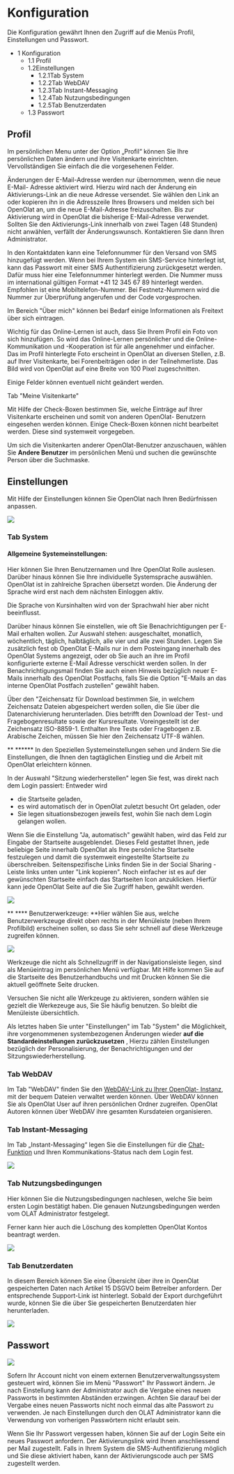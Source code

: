 # Konfiguration

Die Konfiguration gewährt Ihnen den Zugriff auf die Menüs Profil,
Einstellungen und Passwort.  

  * 1 Konfiguration 
    * 1.1 Profil
    * 1.2Einstellungen
      * 1.2.1Tab System
      * 1.2.2Tab WebDAV
      * 1.2.3Tab Instant-Messaging
      * 1.2.4Tab Nutzungsbedingungen
      * 1.2.5Tab Benutzerdaten
    * 1.3  Passwort

##  Profil

Im persönlichen Menu unter der Option „Profil“ können Sie Ihre persönlichen
Daten ändern und ihre Visitenkarte einrichten. Vervollständigen Sie einfach
die die vorgesehenen Felder.

Änderungen der E-Mail-Adresse werden nur übernommen, wenn die neue E-Mail-
Adresse aktiviert wird. Hierzu wird nach der Änderung ein Aktivierungs-Link an
die neue Adresse versendet. Sie wählen den Link an oder kopieren ihn in die
Adresszeile Ihres Browsers und melden sich bei OpenOlat an, um die neue
E-Mail-Adresse freizuschalten. Bis zur Aktivierung wird in OpenOlat die
bisherige E-Mail-Adresse verwendet. Sollten Sie den Aktivierungs-Link
innerhalb von zwei Tagen (48 Stunden) nicht anwählen, verfällt der
Änderungswunsch. Kontaktieren Sie dann Ihren Administrator.

In den Kontaktdaten kann eine Telefonnummer für den Versand von SMS
hinzugefügt werden. Wenn bei Ihrem System ein SMS-Service hinterlegt ist, kann
das Passwort mit einer SMS Authentifizierung zurückgesetzt werden. Dafür muss
hier eine Telefonnummer hinterlegt werden. Die Nummer muss im international
gültigen Format +41 12 345 67 89 hinterlegt werden. Empfohlen ist eine
Mobiltelefon-Nummer. Bei Festnetz-Nummern wird die Nummer zur Überprüfung
angerufen und der Code vorgesprochen.

Im Bereich "Über mich" können bei Bedarf einige Informationen als Freitext
über sich eintragen.

Wichtig für das Online-Lernen ist auch, dass Sie Ihrem Profil ein Foto von
sich hinzufügen. So wird das Online-Lernen persönlicher und die Online-
Kommunikation und -Kooperation ist für alle angenehmer und einfacher. Das im
Profil hinterlegte Foto erscheint in OpenOlat an diversen Stellen, z.B. auf
Ihrer Visitenkarte, bei Forenbeiträgen oder in der Teilnehmerliste. Das Bild
wird von OpenOlat auf eine Breite von 100 Pixel zugeschnitten.

  

Einige Felder können eventuell nicht geändert werden.

Tab "Meine Visitenkarte"

Mit Hilfe der Check-Boxen bestimmen Sie, welche Einträge auf Ihrer
Visitenkarte erscheinen und somit von anderen OpenOlat- Benutzern eingesehen
werden können. Einige Check-Boxen können nicht bearbeitet werden. Diese sind
systemweit vorgegeben.

Um sich die Visitenkarten anderer OpenOlat-Benutzer anzuschauen, wählen Sie
**Andere Benutzer** im persönlichen Menü und suchen die gewünschte Person über
die Suchmaske.

## Einstellungen

Mit Hilfe der Einstellungen können Sie OpenOlat nach Ihren Bedürfnissen
anpassen.

![](assets/Einstellungen_konfigurieren.png)

### Tab System

#### Allgemeine Systemeinstellungen:

Hier können Sie Ihren Benutzernamen und Ihre OpenOlat Rolle auslesen. Darüber
hinaus können Sie Ihre individuelle Systemsprache auswählen. OpenOlat ist in
zahlreiche Sprachen übersetzt worden. Die Änderung der Sprache wird erst nach
dem nächsten Einloggen aktiv.

Die Sprache von Kursinhalten wird von der Sprachwahl hier aber nicht
beeinflusst.

Darüber hinaus können Sie einstellen, wie oft Sie Benachrichtigungen per
E-Mail erhalten wollen. Zur Auswahl stehen: ausgeschaltet, monatlich,
wöchentlich, täglich, halbtäglich, alle vier und alle zwei Stunden. Legen Sie
zusätzlich fest ob OpenOlat E-Mails nur in dem Posteingang innerhalb des
OpenOlat Systems angezeigt, oder ob Sie auch an ihre im Profil konfigurierte
externe E-Mail Adresse verschickt werden sollen. In der Benachrichtigungsmail
finden Sie auch einen Hinweis bezüglich neuer E-Mails innerhalb des OpenOlat
Postfachs, falls Sie die Option "E-Mails an das interne OpenOlat Postfach
zustellen" gewählt haben.

Über den "Zeichensatz für Download bestimmen Sie, in welchem Zeichensatz
Dateien abgespeichert werden sollen, die Sie über die Datenarchivierung
herunterladen. Dies betrifft den Download der Test- und Fragebogenresultate
sowie der Kursresultate. Voreingestellt ist der Zeichensatz ISO-8859-1.
Enthalten Ihre Tests oder Fragebogen z.B. Arabische Zeichen, müssen Sie hier
den Zeichensatz UTF-8 wählen.

 ** ****** In den Speziellen Systemeinstellungen sehen und ändern Sie die
Einstellungen, die Ihnen den tagtäglichen Einstieg und die Arbeit mit OpenOlat
erleichtern können.

In der Auswahl "Sitzung wiederherstellen" legen Sie fest, was direkt nach dem
Login passiert: Entweder wird

  * die Startseite geladen,
  * es wird automatisch der in OpenOlat zuletzt besucht Ort geladen, oder
  * Sie legen situationsbezogen jeweils fest, wohin Sie nach dem Login gelangen wollen.

Wenn Sie die Einstellung "Ja, automatisch" gewählt haben, wird das Feld zur
Eingabe der Startseite ausgeblendet. Dieses Feld gestattet Ihnen, jede
beliebige Seite innerhalb OpenOlat als Ihre persönliche Startseite festzulegen
und damit die systemweit eingestellte Startseite zu überschreiben.
Seitenspezifische Links finden Sie in der Social Sharing - Leiste links unten
unter "Link kopieren". Noch einfacher ist es auf der gewünschten Startseite
einfach das Startseiten Icon anzuklicken. Hierfür kann jede OpenOlat Seite auf
die Sie Zugriff haben, gewählt werden.

![](assets/DE_startseite_festlegen.png)

  

 ** **** Benutzerwerkzeuge: **Hier wählen Sie aus, welche Benutzerwerkzeuge
direkt oben rechts in der Menüleiste (neben Ihrem Profilbild) erscheinen
sollen, so dass Sie sehr schnell auf diese Werkzeuge zugreifen können.

![](assets/Einstellungen_Werkzeug.png)

Werkzeuge die nicht als Schnellzugriff in der Navigationsleiste liegen, sind
als Menüeintrag im persönlichen Menü verfügbar. Mit Hilfe kommen Sie auf die
Startseite des Benutzerhandbuchs und mit Drucken können Sie die aktuell
geöffnete Seite drucken.

Versuchen Sie nicht alle Werkzeuge zu aktivieren, sondern wählen sie gezielt
die Werkezeuge aus, Sie Sie häufig benutzen. So bleibt die Menüleiste
übersichtlich.

Als letztes haben Sie unter "Einstellungen" im Tab "System" die Möglichkeit,
ihre vorgenommenen systembezogenen Änderungen wieder **auf die
Standardeinstellungen zurückzusetzen** , Hierzu zählen Einstellungen bezüglich
der Personalisierung, der Benachrichtigungen und der
Sitzungswiederherstellung.

### Tab WebDAV

Im Tab "WebDAV" finden Sie den [WebDAV-Link zu Ihrer OpenOlat-
Instanz](Einsatz+von+WebDAV.html), mit der bequem Dateien verwaltet werden
können. Über WebDAV können Sie als OpenOlat User auf ihren persönlichen Ordner
zugreifen. OpenOlat Autoren können über WebDAV ihre gesamten Kursdateien
organisieren.

### Tab Instant-Messaging

Im Tab „Instant-Messaging“ legen Sie die Einstellungen für die [Chat-
Funktion](Instant+Messaging.html) und Ihren Kommunikations-Status nach dem
Login fest.

![](assets/Instant_Status.png)

### Tab Nutzungsbedingungen

Hier können Sie die Nutzungsbedingungen nachlesen, welche Sie beim ersten
Login bestätigt haben. Die genauen Nutzungsbedingungen werden vom OLAT
Administrator festgelegt.

Ferner kann hier auch die Löschung des kompletten OpenOlat Kontos beantragt
werden.

![](assets/Nutzungsbedingungen.jpg)

### Tab Benutzerdaten

In diesem Bereich können Sie eine Übersicht über ihre in OpenOlat
gespeicherten Daten nach Artikel 15 DSGVO beim Betreiber anfordern. Der
entsprechende Support-Link ist hinterlegt. Sobald der Export durchgeführt
wurde, können Sie die über Sie gespeicherten Benutzerdaten hier herunterladen.

![](assets/Benutzerdaten.png)

##   Passwort

![](assets/Passwort_aendern.png)

Sofern Ihr Account nicht von einem externen Benutzerverwaltungssystem
gesteuert wird, können Sie im Menü "Passwort" Ihr Passwort ändern. Je nach
Einstellung kann der Administrator auch die Vergabe eines neuen Passworts in
bestimmten Abständen erzwingen. Achten Sie darauf bei der Vergabe eines neuen
Passworts nicht noch einmal das alte Passwort zu verwenden. Je nach
Einstellungen durch den OLAT Administrator kann die Verwendung von vorherigen
Passwörtern nicht erlaubt sein.

Wenn Sie Ihr Passwort vergessen haben, können Sie auf der Login Seite ein
neues Passwort anfordern. Der Aktivierungslink wird Ihnen anschliessend per
Mail zugestellt. Falls in Ihrem System die SMS-Authentifizierung möglich und
Sie diese aktiviert haben, kann der Aktivierungscode auch per SMS zugestellt
werden.

